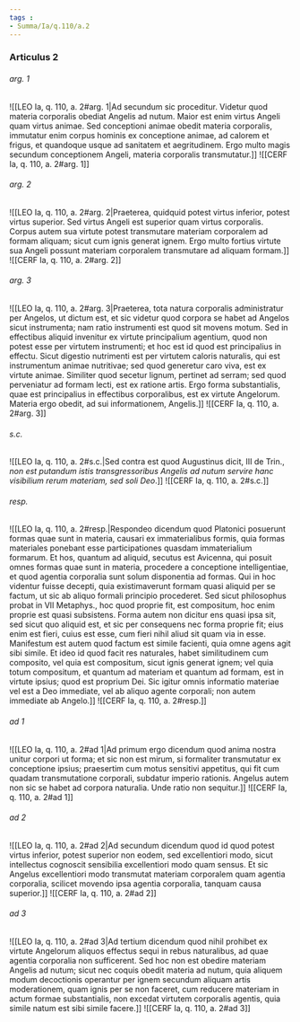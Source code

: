 ```yaml
---
tags : 
- Summa/Ia/q.110/a.2
---
```


### Articulus 2

###### arg. 1
![[LEO Ia, q. 110, a. 2#arg. 1|Ad secundum sic proceditur. Videtur quod materia corporalis obediat Angelis ad nutum. Maior est enim virtus Angeli quam virtus animae. Sed conceptioni animae obedit materia corporalis, immutatur enim corpus hominis ex conceptione animae, ad calorem et frigus, et quandoque usque ad sanitatem et aegritudinem. Ergo multo magis secundum conceptionem Angeli, materia corporalis transmutatur.]]
![[CERF Ia, q. 110, a. 2#arg. 1]]

###### arg. 2
![[LEO Ia, q. 110, a. 2#arg. 2|Praeterea, quidquid potest virtus inferior, potest virtus superior. Sed virtus Angeli est superior quam virtus corporalis. Corpus autem sua virtute potest transmutare materiam corporalem ad formam aliquam; sicut cum ignis generat ignem. Ergo multo fortius virtute sua Angeli possunt materiam corporalem transmutare ad aliquam formam.]]
![[CERF Ia, q. 110, a. 2#arg. 2]]

###### arg. 3
![[LEO Ia, q. 110, a. 2#arg. 3|Praeterea, tota natura corporalis administratur per Angelos, ut dictum est, et sic videtur quod corpora se habet ad Angelos sicut instrumenta; nam ratio instrumenti est quod sit movens motum. Sed in effectibus aliquid invenitur ex virtute principalium agentium, quod non potest esse per virtutem instrumenti; et hoc est id quod est principalius in effectu. Sicut digestio nutrimenti est per virtutem caloris naturalis, qui est instrumentum animae nutritivae; sed quod generetur caro viva, est ex virtute animae. Similiter quod secetur lignum, pertinet ad serram; sed quod perveniatur ad formam lecti, est ex ratione artis. Ergo forma substantialis, quae est principalius in effectibus corporalibus, est ex virtute Angelorum. Materia ergo obedit, ad sui informationem, Angelis.]]
![[CERF Ia, q. 110, a. 2#arg. 3]]

###### s.c.
![[LEO Ia, q. 110, a. 2#s.c.|Sed contra est quod Augustinus dicit, III de Trin., *non est putandum istis transgressoribus Angelis ad nutum servire hanc visibilium rerum materiam, sed soli Deo*.]]
![[CERF Ia, q. 110, a. 2#s.c.]]

###### resp.
![[LEO Ia, q. 110, a. 2#resp.|Respondeo dicendum quod Platonici posuerunt formas quae sunt in materia, causari ex immaterialibus formis, quia formas materiales ponebant esse participationes quasdam immaterialium formarum. Et hos, quantum ad aliquid, secutus est Avicenna, qui posuit omnes formas quae sunt in materia, procedere a conceptione intelligentiae, et quod agentia corporalia sunt solum disponentia ad formas. Qui in hoc videntur fuisse decepti, quia existimaverunt formam quasi aliquid per se factum, ut sic ab aliquo formali principio procederet. Sed sicut philosophus probat in VII Metaphys., hoc quod proprie fit, est compositum, hoc enim proprie est quasi subsistens. Forma autem non dicitur ens quasi ipsa sit, sed sicut quo aliquid est, et sic per consequens nec forma proprie fit; eius enim est fieri, cuius est esse, cum fieri nihil aliud sit quam via in esse. Manifestum est autem quod factum est simile facienti, quia omne agens agit sibi simile. Et ideo id quod facit res naturales, habet similitudinem cum composito, vel quia est compositum, sicut ignis generat ignem; vel quia totum compositum, et quantum ad materiam et quantum ad formam, est in virtute ipsius; quod est proprium Dei. Sic igitur omnis informatio materiae vel est a Deo immediate, vel ab aliquo agente corporali; non autem immediate ab Angelo.]]
![[CERF Ia, q. 110, a. 2#resp.]]

###### ad 1
![[LEO Ia, q. 110, a. 2#ad 1|Ad primum ergo dicendum quod anima nostra unitur corpori ut forma; et sic non est mirum, si formaliter transmutatur ex conceptione ipsius; praesertim cum motus sensitivi appetitus, qui fit cum quadam transmutatione corporali, subdatur imperio rationis. Angelus autem non sic se habet ad corpora naturalia. Unde ratio non sequitur.]]
![[CERF Ia, q. 110, a. 2#ad 1]]

###### ad 2
![[LEO Ia, q. 110, a. 2#ad 2|Ad secundum dicendum quod id quod potest virtus inferior, potest superior non eodem, sed excellentiori modo, sicut intellectus cognoscit sensibilia excellentiori modo quam sensus. Et sic Angelus excellentiori modo transmutat materiam corporalem quam agentia corporalia, scilicet movendo ipsa agentia corporalia, tanquam causa superior.]]
![[CERF Ia, q. 110, a. 2#ad 2]]

###### ad 3
![[LEO Ia, q. 110, a. 2#ad 3|Ad tertium dicendum quod nihil prohibet ex virtute Angelorum aliquos effectus sequi in rebus naturalibus, ad quae agentia corporalia non sufficerent. Sed hoc non est obedire materiam Angelis ad nutum; sicut nec coquis obedit materia ad nutum, quia aliquem modum decoctionis operantur per ignem secundum aliquam artis moderationem, quam ignis per se non faceret, cum reducere materiam in actum formae substantialis, non excedat virtutem corporalis agentis, quia simile natum est sibi simile facere.]]
![[CERF Ia, q. 110, a. 2#ad 3]]


